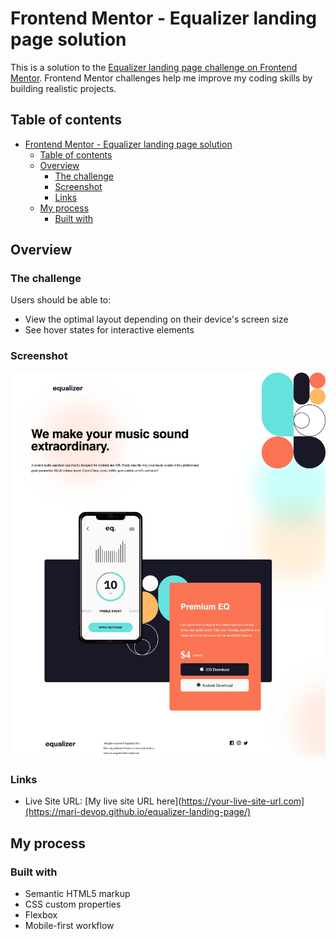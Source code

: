 # Frontend Mentor - Equalizer landing page solution

This is a solution to the [Equalizer landing page challenge on Frontend Mentor](https://www.frontendmentor.io/challenges/equalizer-landing-page-7VJ4gp3DE). Frontend Mentor challenges help me improve my coding skills by building realistic projects. 

## Table of contents

- [Frontend Mentor - Equalizer landing page solution](#frontend-mentor---equalizer-landing-page-solution)
  - [Table of contents](#table-of-contents)
  - [Overview](#overview)
    - [The challenge](#the-challenge)
    - [Screenshot](#screenshot)
    - [Links](#links)
  - [My process](#my-process)
    - [Built with](#built-with)
 



## Overview

### The challenge

Users should be able to:

- View the optimal layout depending on their device's screen size
- See hover states for interactive elements

### Screenshot

![](./assets/Screenshot.png)


### Links

- Live Site URL: [My live site URL here](https://your-live-site-url.com](https://mari-devop.github.io/equalizer-landing-page/)

## My process

### Built with

- Semantic HTML5 markup
- CSS custom properties
- Flexbox
- Mobile-first workflow

